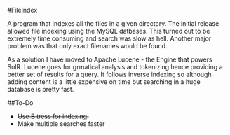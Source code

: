 #FileIndex

A program that indexes all the files in a given directory.
The initial release allowed file indexing using the MySQL datbases. This turned out to be extremely time consuming and search was slow as hell. Another major problem was that only exact filenames would be found.

As a solution I have moved to Apache Lucene - the Engine that powers SolR.
Lucene goes for grmatical analysis and tokenizing hence providing a better set of results for a query.
It follows inverse indexing so although adding content is a little expensive on time but searching in a huge database is pretty fast.

##To-Do

* ~~Use B tress for indexing.~~
* Make multiple searches faster
